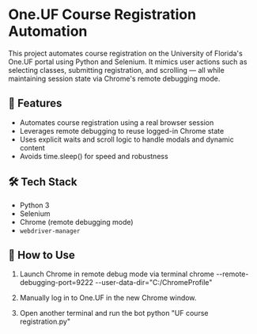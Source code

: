 # One.UF Course Registration Automation

This project automates course registration on the University of Florida's One.UF portal using Python and Selenium. It mimics user actions such as selecting classes, submitting registration, and scrolling — all while maintaining session state via Chrome's remote debugging mode.

## 🔧 Features

- Automates course registration using a real browser session
- Leverages remote debugging to reuse logged-in Chrome state
- Uses explicit waits and scroll logic to handle modals and dynamic content
- Avoids time.sleep() for speed and robustness

## 🛠 Tech Stack

- Python 3
- Selenium
- Chrome (remote debugging mode)
- `webdriver-manager`

## 🚀 How to Use

1. Launch Chrome in remote debug mode via terminal
chrome --remote-debugging-port=9222 --user-data-dir="C:/ChromeProfile"

2. Manually log in to One.UF in the new Chrome window.

3. Open another terminal and run the bot
python "UF course registration.py"


